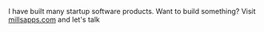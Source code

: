 I have built many startup software products. Want to build something? Visit [millsapps.com](https://www.millsapps.com/) and let's talk
